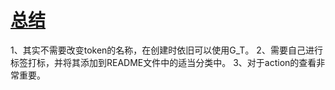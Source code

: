 # [总结](https://github.com/Vitowong00/gitblog/issues/13)


1、其实不需要改变token的名称，在创建时依旧可以使用G_T。
2、需要自己进行标签打标，并将其添加到README文件中的适当分类中。
3、对于action的查看非常重要。